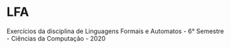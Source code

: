 # LFA
Exercícios da disciplina de Linguagens Formais e Automatos - 6° Semestre - Ciências da Computação - 2020

